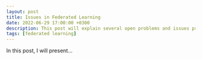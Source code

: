 ```yaml
---
layout: post
title: Issues in Federated Learning
date: 2022-06-29 17:00:00 +0300
description: This post will explain several open problems and issues present in federated learning.
tags: [federated learning]
---
```

In this post, I will present...
